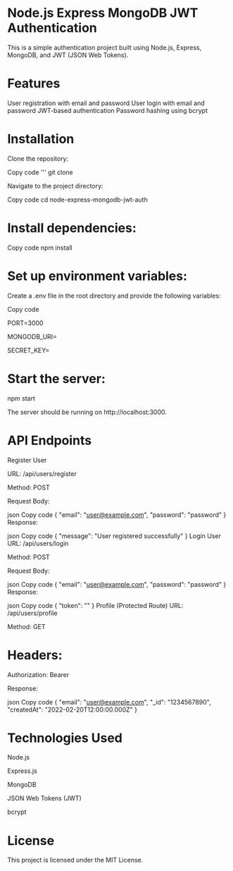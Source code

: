 # Node.js Express MongoDB JWT Authentication

This is a simple authentication project built using Node.js, Express, MongoDB, and JWT (JSON Web Tokens).

# Features
User registration with email and password
User login with email and password
JWT-based authentication
Password hashing using bcrypt

# Installation

Clone the repository:

Copy code
'''
git clone <repository-url>


Navigate to the project directory:

Copy code
cd node-express-mongodb-jwt-auth


# Install dependencies:

Copy code
npm install


# Set up environment variables:

Create a .env file in the root directory and provide the following variables:


Copy code

PORT=3000

MONGODB_URI=<your-mongodb-uri>

SECRET_KEY=<your-secret-key>


# Start the server:


npm start

The server should be running on http://localhost:3000.


# API Endpoints

Register User

URL: /api/users/register

Method: POST

Request Body:

json
Copy code
{
  "email": "user@example.com",
  "password": "password"
}
Response:

json
Copy code
{
  "message": "User registered successfully"
}
Login User
URL: /api/users/login

Method: POST

Request Body:

json
Copy code
{
  "email": "user@example.com",
  "password": "password"
}
Response:

json
Copy code
{
  "token": "<jwt-token>"
}
Profile (Protected Route)
URL: /api/users/profile

Method: GET

# Headers:

Authorization: Bearer <jwt-token>

Response:

json
Copy code
{
  "email": "user@example.com",
  "_id": "1234567890",
  "createdAt": "2022-02-20T12:00:00.000Z"
}

# Technologies Used

Node.js

Express.js

MongoDB

JSON Web Tokens (JWT)

bcrypt


# License
This project is licensed under the MIT License.


